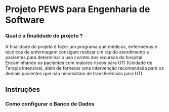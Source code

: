 
# Projeto PEWS para Engenharia de Software
### Qual é a finalidade do projeto ?
A finalidade do projeto é fazer um programa que médicos, enfermeiras e técnicos de enfermagem consigam realizar um rápido atendimento a pacientes para determinar o uso correto dos recursos do hospital.</br>
Encaminhando os pacientes com maiores riscos para UTI (Unidade de Terapia Intensiva), além de fornecer uma intervenção recomendada para os demais pacientes que não necessitam de transferências para UTI.</br>
## Instruções
### Como configurar o Banco de Dados
